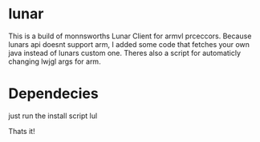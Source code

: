 # lunar

This is a build of monnsworths Lunar Client for armvl prceccors. Because lunars api doesnt support arm, I added some code that fetches your own java instead of lunars custom one.
Theres also a script for automaticly changing lwjgl args for arm.

# Dependecies

just run the install script lul

Thats it!

